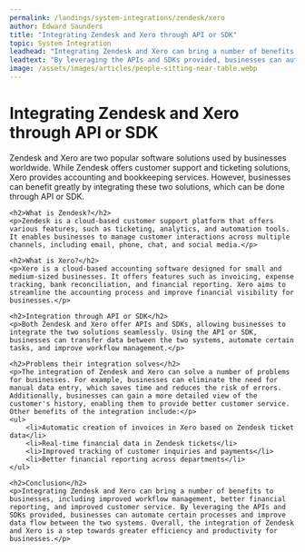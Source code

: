 ```yaml
---
permalink: /landings/system-integrations/zendesk/xero
author: Edward Saunders
title: "Integrating Zendesk and Xero through API or SDK"
topic: System Integration
leadhead: "Integrating Zendesk and Xero can bring a number of benefits to businesses, including improved workflow management, better financial reporting, and improved customer service"
leadtext: "By leveraging the APIs and SDKs provided, businesses can automate certain processes and improve data flow between the two systems. Overall, the integration of Zendesk and Xero is a step towards greater efficiency and productivity for businesses."
image: /assets/images/articles/people-sitting-near-table.webp
---
```

<div class="arttext">	<h1>Integrating Zendesk and Xero through API or SDK</h1>
	<p>Zendesk and Xero are two popular software solutions used by businesses worldwide. While Zendesk offers customer support and ticketing solutions, Xero provides accounting and bookkeeping services. However, businesses can benefit greatly by integrating these two solutions, which can be done through API or SDK.</p>

	<h2>What is Zendesk?</h2>
	<p>Zendesk is a cloud-based customer support platform that offers various features, such as ticketing, analytics, and automation tools. It enables businesses to manage customer interactions across multiple channels, including email, phone, chat, and social media.</p>

	<h2>What is Xero?</h2>
	<p>Xero is a cloud-based accounting software designed for small and medium-sized businesses. It offers features such as invoicing, expense tracking, bank reconciliation, and financial reporting. Xero aims to streamline the accounting process and improve financial visibility for businesses.</p>

	<h2>Integration through API or SDK</h2>
	<p>Both Zendesk and Xero offer APIs and SDKs, allowing businesses to integrate the two solutions seamlessly. Using the API or SDK, businesses can transfer data between the two systems, automate certain tasks, and improve workflow management.</p>

	<h2>Problems their integration solves</h2>
	<p>The integration of Zendesk and Xero can solve a number of problems for businesses. For example, businesses can eliminate the need for manual data entry, which saves time and reduces the risk of errors. Additionally, businesses can gain a more detailed view of the customer's history, enabling them to provide better customer service. Other benefits of the integration include:</p>
	<ul>
		<li>Automatic creation of invoices in Xero based on Zendesk ticket data</li>
		<li>Real-time financial data in Zendesk tickets</li>
		<li>Improved tracking of customer inquiries and payments</li>
		<li>Better financial reporting across departments</li>
	</ul>

	<h2>Conclusion</h2>
	<p>Integrating Zendesk and Xero can bring a number of benefits to businesses, including improved workflow management, better financial reporting, and improved customer service. By leveraging the APIs and SDKs provided, businesses can automate certain processes and improve data flow between the two systems. Overall, the integration of Zendesk and Xero is a step towards greater efficiency and productivity for businesses.</p>

</div>